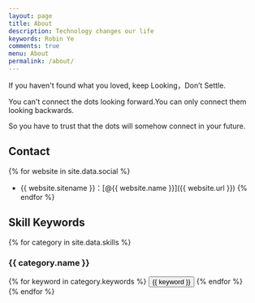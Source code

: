 ```yaml
---
layout: page
title: About
description: Technology changes our life
keywords: Robin Ye
comments: true
menu: About
permalink: /about/
---
```


If you haven't found what you loved, keep Looking，Don’t Settle.

You can't connect the dots looking forward.You can only connect them looking backwards.

So you have to trust that the dots will somehow connect in your future.

## Contact

{% for website in site.data.social %}
* {{ website.sitename }}：[@{{ website.name }}]({{ website.url }})
{% endfor %}

## Skill Keywords

{% for category in site.data.skills %}
### {{ category.name }}
<div class="btn-inline">
{% for keyword in category.keywords %}
<button class="btn btn-outline" type="button">{{ keyword }}</button>
{% endfor %}
</div>
{% endfor %}
